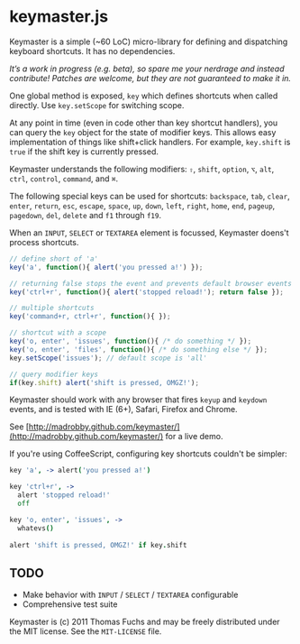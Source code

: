 # keymaster.js

Keymaster is a simple (~60 LoC) micro-library for defining and 
dispatching keyboard shortcuts. It has no dependencies.

*It’s a work in progress (e.g. beta), so spare me your nerdrage and instead
contribute! Patches are welcome, but they are not guaranteed to make
it in.*

One global method is exposed, `key` which defines shortcuts when
called directly. Use `key.setScope` for switching scope.

At any point in time (even in code other than key shortcut handlers),
you can query the `key` object for the state of modifier keys. This
allows easy implementation of things like shift+click handlers. For example, 
`key.shift` is `true` if the shift key is currently pressed.

Keymaster understands the following modifiers:
`⇧`, `shift`, `option`, `⌥`, `alt`, `ctrl`, `control`, `command`, and `⌘`.

The following special keys can be used for shortcuts:
`backspace`, `tab`, `clear`, `enter`, `return`, `esc`, `escape`, `space`,
`up`, `down`, `left`, `right`, `home`, `end`, `pageup`, `pagedown`, `del`, `delete`
and `f1` through `f19`.  

When an `INPUT`, `SELECT` or `TEXTAREA` element is focussed, Keymaster
doens't process shortcuts.

```javascript
// define short of 'a'
key('a', function(){ alert('you pressed a!') });

// returning false stops the event and prevents default browser events
key('ctrl+r', function(){ alert('stopped reload!'); return false });

// multiple shortcuts
key('command+r, ctrl+r', function(){ });

// shortcut with a scope
key('o, enter', 'issues', function(){ /* do something */ });
key('o, enter', 'files', function(){ /* do something else */ });
key.setScope('issues'); // default scope is 'all'

// query modifier keys
if(key.shift) alert('shift is pressed, OMGZ!');
```

Keymaster should work with any browser that fires `keyup` and `keydown` events, 
and is tested with IE (6+), Safari, Firefox and Chrome.

See [http://madrobby.github.com/keymaster/](http://madrobby.github.com/keymaster/) for a live demo.

If you're using CoffeeScript, configuring key shortcuts couldn't be simpler:

```coffeescript
key 'a', -> alert('you pressed a!')

key 'ctrl+r', ->
  alert 'stopped reload!'
  off

key 'o, enter', 'issues', ->
  whatevs()
  
alert 'shift is pressed, OMGZ!' if key.shift
```

## TODO
 
* Make behavior with `INPUT` / `SELECT` / `TEXTAREA` configurable
* Comprehensive test suite

Keymaster is (c) 2011 Thomas Fuchs and may be freely distributed under the MIT license.
See the `MIT-LICENSE` file.
